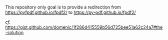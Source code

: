 This repository only goal is to provide a redirection
from https://pyfpdf.github.io/fpdf2/
to https://py-pdf.github.io/fpdf2/

_cf._ https://gist.github.com/domenic/1f286d415559b56d725bee51a62c24a7#the-solution

